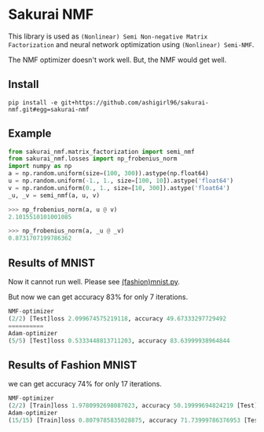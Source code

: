 # Sakurai NMF 

This library is used as `(Nonlinear) Semi Non-negative Matrix Factorization` and neural network optimization using `(Nonlinear) Semi-NMF`.

The NMF optimizer doesn't work well. But, the NMF would get well.

## Install

```
pip install -e git+https://github.com/ashigirl96/sakurai-nmf.git#egg=sakurai-nmf
```

## Example 

```python
from sakurai_nmf.matrix_factorization import semi_nmf
from sakurai_nmf.losses import np_frobenius_norm
import numpy as np
a = np.random.uniform(size=(100, 300)).astype(np.float64)
u = np.random.uniform(-1., 1., size=[100, 10]).astype('float64')
v = np.random.uniform(0., 1., size=[10, 300]).astype('float64')
_u, _v = semi_nmf(a, u, v)

>>> np_frobenius_norm(a, u @ v)
2.1015510101001085

>>> np_frobenius_norm(a, _u @ _v)
0.8731707199786362
```


## Results of MNIST

Now it cannot run well. Please see [(fashion)mnist.py](https://github.com/ashigirl96/sakurai-nmf/blob/master/sakurai_nmf/examples/mnist.py).

But now we can get accuracy 83% for only 7 iterations.

```python
NMF-optimizer
(2/2) [Test]loss 2.099674575219118, accuracy 49.67333297729492
==========
Adam-optimizer
(5/5) [Test]loss 0.5333448813711203, accuracy 83.63999938964844
```

## Results of Fashion MNIST


we can get accuracy 74% for only 17 iterations.


```python
NMF-optimizer
(2/2) [Train]loss 1.9780992698087023, accuracy 50.19999694824219 [Test]loss 2.0002613045103814, accuracy 64.82400360107422
Adam-optimizer
(15/15) [Train]loss 0.8079785835028875, accuracy 71.73999786376953 [Test]loss 0.750417619892654, accuracy 74.11599884033203
```
